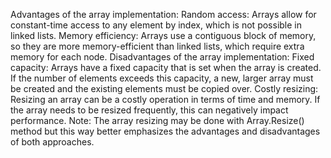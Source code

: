 Advantages of the array implementation:
Random access: Arrays allow for constant-time access to any element by index, which is not possible in linked lists.
Memory efficiency: Arrays use a contiguous block of memory, so they are more memory-efficient than linked lists, which require extra memory for each node.
Disadvantages of the array implementation:
Fixed capacity: Arrays have a fixed capacity that is set when the array is created. If the number of elements exceeds this capacity, a new, larger array must be created and the existing elements must be copied over.
Costly resizing: Resizing an array can be a costly operation in terms of time and memory. If the array needs to be resized frequently, this can negatively impact performance.
Note: The array resizing may be done with Array.Resize() method but this way better emphasizes the advantages and disadvantages of both approaches.
